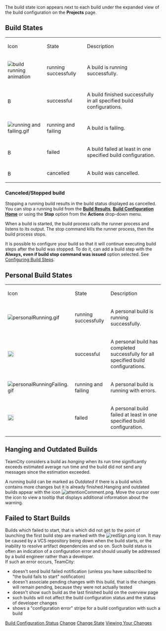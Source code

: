 [//]: # (title: Build State)
[//]: # (auxiliary-id: Build State)

The build state icon appears next to each build under the expanded view of the build configuration on the __Projects__ page.

## Build States

<table><tr>

<td>

Icon

</td>

<td>

State

</td>

<td>

Description

</td></tr><tr>

<td>

![build running animation](dk-build-running.png)

</td>

<td>

running successfully

</td>

<td>

A build is running successfully.

</td></tr><tr>

<td>

<img src="buildSuccessful.png" width="16" alt="Build successful"/>

</td>

<td>

successful

</td>

<td>

A build finished successfully in all specified build configurations.

</td></tr><tr>

<td>

![running and failing.gif](dk-build-failing.png)

</td>

<td>

running and failing

</td>

<td>

A build is failing.

</td></tr><tr>

<td>

<img src="buildFailed.png" width="16" alt="Build failed"/>

</td>

<td>

failed

</td>

<td>

A build failed at least in one specified build configuration.

</td></tr><tr>

<td>

<img src="cancelled.png" width="16" alt="Build cancelled"/>

</td>

<td>

cancelled

</td>

<td>

A build was cancelled.

</td></tr></table>

### Canceled/Stopped build

Stopping a running build results in the build status displayed as cancelled. You can stop a running build from the [__Build Results__](working-with-build-results.md), [__Build Configuration Home__](build-configuration-home-page.md) or using the __Stop__ option from the __Actions__ drop-down menu.

When a build is started, the build process calls the runner process and listens to its output. The stop command kills the runner process, then the build process stops.

<note>

It is possible to configure your build so that it will continue executing build steps after the build was stopped. To do it, can add a build step with the __Always, even if build stop command was issued__ option selected. See [Configuring Build Steps](configuring-build-steps.md).

</note>

## Personal Build States

<table><tr>

<td>

Icon

</td>

<td>

State

</td>

<td>

Description

</td></tr><tr>

<td>

![personalRunning.gif](personalRunning.png)

</td>

<td>

running successfully

</td>

<td>

A personal build is running successfully.

</td></tr><tr>

<td>

<img src="personalFinished.png" width="20" alt="Personal build successful"/>

</td>

<td>

successful

</td>

<td>

A personal build has completed successfully for all specified build configurations.

</td></tr><tr>

<td>

![personalRunningFailing.gif](personalRunningFailing.png)

</td>

<td>

running and failing

</td>

<td>

A personal build is running with errors.

</td></tr><tr>

<td>

<img src="personalFinishedFailed.png" width="20" alt="Personal build failed"/>

</td>

<td>

failed


</td>

<td>

A personal build failed at least in one specified build configuration.

</td></tr></table>

## Hanging and Outdated Builds

TeamCity considers a build as _hanging_ when its run time significantly exceeds estimated average run time and the build did not send any messages since the estimation exceeded.

A running build can be marked as _Outdated_ if there is a build which contains more changes but it is already finished.Hanging and outdated builds appear with the icon ![attentionComment.png](attentionComment.png). Move the cursor over the icon to view a tooltip that displays additional information about the warning.

## Failed to Start Builds

Builds which failed to start, that is which did not get to the point of launching the first build step are marked with the ![redSign.png](redSign.png) icon. It may be caused by a VCS repository being down when the build starts, or the inability to resolve artifact dependencies and so on. Such build status is often an indication of a configuration error and should usually be addressed by a build engineer rather than a developer.   
If such an error occurs, TeamCity:
* doesn't send build failed notification (unless you have subscribed to "the build fails to start" notification)
* doesn't associate pending changes with this build, that is the changes will remain pending, because they were not actually tested
* doesn't show such build as the last finished build on the overview page
* such builds will not affect the build configuration status and the status of developer changes
* shows a "configuration error" stripe for a build configuration with such a build

<seealso>
        <category ref="concepts">
            <a href="changing-build-configuration-status.md">Build Configuration Status</a>
            <a href="change.md">Change</a>
            <a href="change-state.md">Change State</a>
        </category>
        <category ref="user-guide">
            <a href="viewing-user-changes-in-builds.md">Viewing Your Changes</a>
        </category>
</seealso>